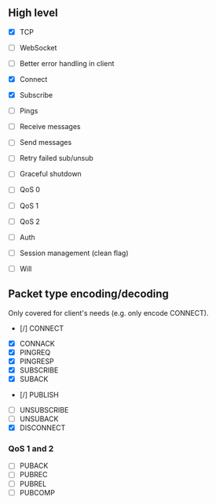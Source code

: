 ## High level

- [x] TCP
- [ ] WebSocket

- [ ] Better error handling in client

- [x] Connect
- [x] Subscribe
- [ ] Pings
- [ ] Receive messages
- [ ] Send messages
- [ ] Retry failed sub/unsub
- [ ] Graceful shutdown

- [ ] QoS 0
- [ ] QoS 1
- [ ] QoS 2
- [ ] Auth
- [ ] Session management (clean flag)
- [ ] Will

## Packet type encoding/decoding

Only covered for client's needs (e.g. only encode CONNECT).

- [/] CONNECT
- [x] CONNACK
- [x] PINGREQ
- [x] PINGRESP
- [x] SUBSCRIBE
- [x] SUBACK
- [/] PUBLISH
- [ ] UNSUBSCRIBE
- [ ] UNSUBACK
- [x] DISCONNECT

### QoS 1 and 2
- [ ] PUBACK
- [ ] PUBREC
- [ ] PUBREL
- [ ] PUBCOMP